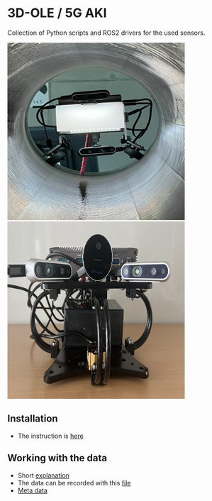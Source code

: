 # 3D-OLE / 5G AKI

Collection of Python scripts and ROS2 drivers for the used sensors.


<img title="a title" alt="Alt text" src="/images/in_pipe.jpg" width="400" height="400">
<img title="a title" alt="Alt text" src="/images/platform.jpg" width="400" height="400">




## Installation

- The instruction is [here](https://github.com/FjoGeo/ROS_Tutotrial/blob/master/installation.md)


## Working with the data

- Short [explanation](https://github.com/FjoGeo/ROS_Tutotrial/blob/master/bag%20file%20info.md)
- The data can be recorded with this [file](https://github.com/FjoGeo/ROS_Tutotrial/blob/master/launch/test_launch.py)
- [Meta data](https://github.com/FjoGeo/ROS_Tutotrial/blob/master/read%20and%20display%20data/display_metadata.py) 